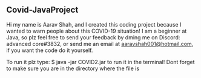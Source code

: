 ## Covid-JavaProject
Hi my name is Aarav Shah, and I created this coding project because I wanted to warn people about this COVID-19 situation! I am a beginner at Java, so plz feel free to send your feedback by dming me on Discord: advanced core#3832, or send me an email at [aaravshah001@hotmail.com](aaravshah001@hotmail.com), if you want the code do it yourself.

To run it plz type: 
$ java -jar COVID2.jar 
to run it in the terminal! Dont forget to make sure you are in the directory where the file is

[](https://i.ibb.co/C9Jg1rg/CoVID-19.png)
